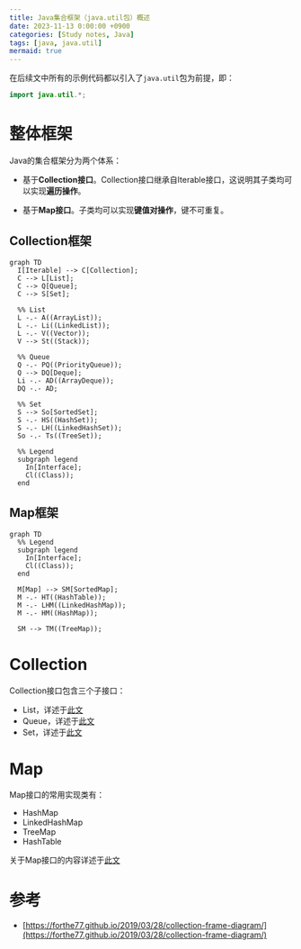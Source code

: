 ```yaml
---
title: Java集合框架（java.util包）概述
date: 2023-11-13 0:00:00 +0900
categories: [Study notes, Java]
tags: [java, java.util]
mermaid: true
---
```


在后续文中所有的示例代码都以引入了`java.util`包为前提，即：
```java
import java.util.*;
```

# 整体框架
Java的集合框架分为两个体系：
- 基于**Collection接口**。Collection接口继承自Iterable接口，这说明其子类均可以实现**遍历操作**。

- 基于**Map接口**。子类均可以实现**键值对操作**，键不可重复。


## Collection框架
```mermaid
graph TD
  I[Iterable] --> C[Collection];
  C --> L[List];
  C --> Q[Queue];
  C --> S[Set];
  
  %% List 
  L -.- A((ArrayList));
  L -.- Li((LinkedList));
  L -.- V((Vector));
  V --> St((Stack));

  %% Queue
  Q -.- PQ((PriorityQueue));
  Q --> DQ[Deque];
  Li -.- AD((ArrayDeque));
  DQ -.- AD;

  %% Set
  S --> So[SortedSet];
  S -.- HS((HashSet));
  S -.- LH((LinkedHashSet));
  So -.- Ts((TreeSet));

  %% Legend
  subgraph legend
    In[Interface];
    Cl((Class));
  end
```

## Map框架
```mermaid
graph TD
  %% Legend
  subgraph legend
    In[Interface];
    Cl((Class));
  end

  M[Map] --> SM[SortedMap];
  M -.- HT((HashTable));
  M -.- LHM((LinkedHashMap));
  M -.- HM((HashMap));

  SM --> TM((TreeMap));
```

# Collection
Collection接口包含三个子接口：
- List，详述于[此文](https://zoooooone.github.io/posts/Java_List/)
- Queue，详述于[此文](https://zoooooone.github.io/posts/Java_Queue/)
- Set，详述于[此文](https://zoooooone.github.io/posts/Java_Set/)
  

# Map
Map接口的常用实现类有：
- HashMap
- LinkedHashMap
- TreeMap
- HashTable
  
关于Map接口的内容详述于[此文](https://zoooooone.github.io/posts/Java_Map/)


# 参考
- [https://forthe77.github.io/2019/03/28/collection-frame-diagram/](https://forthe77.github.io/2019/03/28/collection-frame-diagram/)

